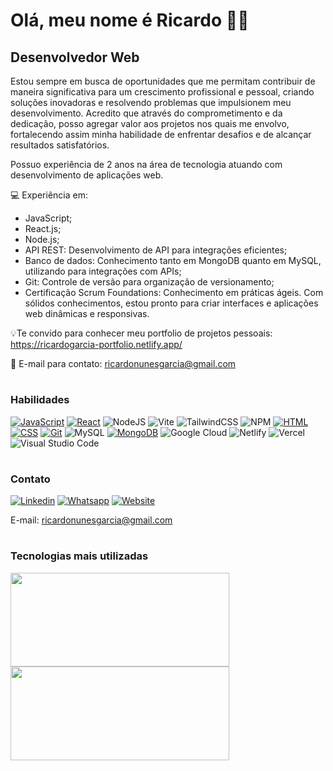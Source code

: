 <h1>Olá, meu nome é Ricardo 🙋🏻</h1> 
<h2>Desenvolvedor Web</h2>
 
<p>
  Estou sempre em busca de oportunidades que me permitam contribuir de maneira significativa para um crescimento profissional e pessoal, criando soluções inovadoras e resolvendo problemas que impulsionem meu desenvolvimento. Acredito que através do comprometimento e da dedicação, posso agregar valor aos projetos nos quais me envolvo, fortalecendo assim minha habilidade de enfrentar desafios e de alcançar resultados satisfatórios.
  
  Possuo experiência de 2 anos na área de tecnologia atuando com desenvolvimento de aplicações web.

💻 Experiência em:

- JavaScript;
- React.js;
- Node.js;
- API REST: Desenvolvimento de API para integrações eficientes;
- Banco de dados: Conhecimento tanto em MongoDB quanto em MySQL, utilizando para integrações com APIs;
- Git: Controle de versão para organização de versionamento;
- Certificação Scrum Foundations: Conhecimento em práticas ágeis.
Com sólidos conhecimentos, estou pronto para criar interfaces e aplicações web dinâmicas e responsivas.

💡Te convido para conhecer meu portfolio de projetos pessoais: https://ricardogarcia-portfolio.netlify.app/

📧 E-mail para contato: ricardonunesgarcia@gmail.com
</p>

#
<h3>Habilidades</h3>

[![JavaScript](https://img.shields.io/badge/JavaScript-F7DF1E?style=for-the-badge&logo=javascript&logoColor=black)]()
[![React](https://img.shields.io/badge/React-20232A?style=for-the-badge&logo=react&logoColor=61DAFB)]()
![NodeJS](https://img.shields.io/badge/node.js-6DA55F?style=for-the-badge&logo=node.js&logoColor=white)
![Vite](https://img.shields.io/badge/vite-%23646CFF.svg?style=for-the-badge&logo=vite&logoColor=white)
![TailwindCSS](https://img.shields.io/badge/tailwindcss-%2338B2AC.svg?style=for-the-badge&logo=tailwind-css&logoColor=white)
![NPM](https://img.shields.io/badge/NPM-%23CB3837.svg?style=for-the-badge&logo=npm&logoColor=white)
[![HTML](https://img.shields.io/badge/HTML5-E34F26?style=for-the-badge&logo=html5&logoColor=white)]()
[![CSS](https://img.shields.io/badge/CSS3-1572B6?style=for-the-badge&logo=css3&logoColor=white)]()
[![Git](https://img.shields.io/badge/GIT-E44C30?style=for-the-badge&logo=git&logoColor=white)]()
![MySQL](https://img.shields.io/badge/mysql-4479A1.svg?style=for-the-badge&logo=mysql&logoColor=white)
[![MongoDB](https://img.shields.io/badge/MongoDB-4EA94B?style=for-the-badge&logo=mongodb&logoColor=white)]()
![Google Cloud](https://img.shields.io/badge/GoogleCloud-%234285F4.svg?style=for-the-badge&logo=google-cloud&logoColor=white)
![Netlify](https://img.shields.io/badge/netlify-%23000000.svg?style=for-the-badge&logo=netlify&logoColor=#00C7B7)
![Vercel](https://img.shields.io/badge/vercel-%23000000.svg?style=for-the-badge&logo=vercel&logoColor=white)
![Visual Studio Code](https://img.shields.io/badge/Visual%20Studio%20Code-0078d7.svg?style=for-the-badge&logo=visual-studio-code&logoColor=white)

#
<h3>Contato</h3>

[![Linkedin](https://img.shields.io/badge/LinkedIn-0077B5?style=for-the-badge&logo=linkedin&logoColor=white)](https://www.linkedin.com/in/ricardo-nunes-garcia-dev/)
[![Whatsapp](https://img.shields.io/badge/WhatsApp-25D366?style=for-the-badge&logo=whatsapp&logoColor=white)](https://wa.me/5511943082965)
[![Website](https://img.shields.io/badge/website-000000?style=for-the-badge&logo=About.me&logoColor=white)](https://ricardogarcia-portfolio.netlify.app/)

E-mail: ricardonunesgarcia@gmail.com

#

<h3>Tecnologias mais utilizadas</h3>
<div>
 <img height="150em" width="350em" src="https://github-readme-stats.vercel.app/api/top-langs/?username=RicardoGarcia90&layout=compact"/>
  <img height="150em" width="350em" src="https://github-readme-stats.vercel.app/api?username=RicardoGarcia90&show_icons=true&theme=radical"/>
</div>

